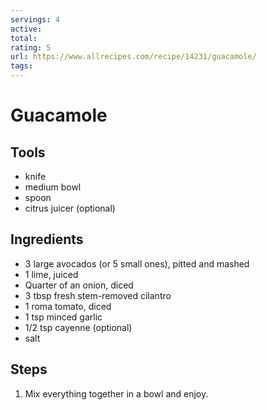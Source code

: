 ```yaml
---
servings: 4
active:
total:
rating: 5
url: https://www.allrecipes.com/recipe/14231/guacamole/
tags:
---
```


# Guacamole

## Tools

* knife
* medium bowl
* spoon
* citrus juicer (optional)

## Ingredients

* 3 large avocados (or 5 small ones), pitted and mashed
* 1 lime, juiced
* Quarter of an onion, diced
* 3 tbsp fresh stem-removed cilantro
* 1 roma tomato, diced
* 1 tsp minced garlic
* 1/2 tsp cayenne (optional)
* salt

## Steps

1. Mix everything together in a bowl and enjoy.
